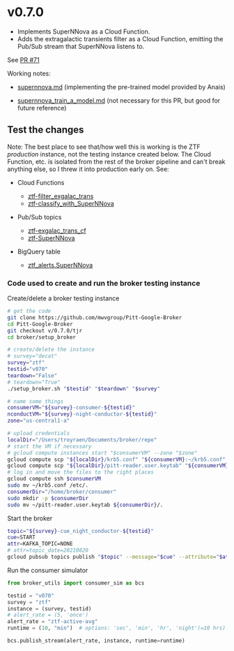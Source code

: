 # v0.7.0

- Implements SuperNNova as a Cloud Function.
- Adds the extragalactic transients filter as a Cloud Function, emitting the Pub/Sub
  stream that SuperNNova listens to.

See [PR #71](https://github.com/mwvgroup/Pitt-Google-Broker/pull/71)

Working notes:

- [supernnova.md](https://github.com/mwvgroup/Pitt-Google-Broker/tree/troy/troy/SNN/supernnova.md)
  (implementing the pre-trained model provided by Anais)

- [supernnova_train_a_model.md](https://github.com/mwvgroup/Pitt-Google-Broker/tree/troy/troy/SNN/supernnova_train_a_model.md)
  (not necessary for this PR, but good for future reference)

## Test the changes

Note: The best place to see that/how well this is working is the ZTF *production*
instance, not the testing instance created below. The Cloud Function, etc. is isolated
from the rest of the broker pipeline and can't break anything else, so I threw it into
production early on. See:

- Cloud Functions

  - [ztf-filter_exgalac_trans](<https://console.cloud.google.com/functions/details/us-central1/ztf-filter_exgalac_trans?project=ardent-cycling-243415&pageState=(%22functionsDetailsCharts%22:(%22groupValue%22:%22P1D%22,%22customValue%22:null))>)
  - [ztf-classify_with_SuperNNova](<https://console.cloud.google.com/functions/details/us-central1/ztf-classify_with_SuperNNova?project=ardent-cycling-243415&pageState=(%22functionsDetailsCharts%22:(%22groupValue%22:%22P1D%22,%22customValue%22:null))>)

- Pub/Sub topics

  - [ztf-exgalac_trans_cf](https://console.cloud.google.com/cloudpubsub/topic/detail/ztf-exgalac_trans_cf?project=ardent-cycling-243415)
  - [ztf-SuperNNova](https://console.cloud.google.com/cloudpubsub/topic/detail/ztf-SuperNNova?project=ardent-cycling-243415)

- BigQuery table

  - [ztf_alerts.SuperNNova](https://console.cloud.google.com/bigquery?project=ardent-cycling-243415&d=ztf_alerts&p=ardent-cycling-243415&t=SuperNNova&page=table&ws=!1m5!1m4!4m3!1sardent-cycling-243415!2sztf_alerts!3sSuperNNova)

### Code used to create and run the broker testing instance

Create/delete a broker testing instance

```bash
# get the code
git clone https://github.com/mwvgroup/Pitt-Google-Broker
cd Pitt-Google-Broker
git checkout v/0.7.0/tjr
cd broker/setup_broker

# create/delete the instance
# survey="decat"
survey="ztf"
testid="v070"
teardown="False"
# teardown="True"
./setup_broker.sh "$testid" "$teardown" "$survey"

# name some things
consumerVM="${survey}-consumer-${testid}"
nconductVM="${survey}-night-conductor-${testid}"
zone="us-central1-a"

# upload credentials
localDir="/Users/troyraen/Documents/broker/repo"
# start the VM if necessary
# gcloud compute instances start "$consumerVM" --zone "$zone"
gcloud compute scp "${localDir}/krb5.conf" "${consumerVM}:~/krb5.conf" --zone="$zone"
gcloud compute scp "${localDir}/pitt-reader.user.keytab" "${consumerVM}:~/pitt-reader.user.keytab" --zone="$zone"
# log in and move the files to the right places
gcloud compute ssh $consumerVM
sudo mv ~/krb5.conf /etc/.
consumerDir="/home/broker/consumer"
sudo mkdir -p $consumerDir
sudo mv ~/pitt-reader.user.keytab ${consumerDir}/.
```

Start the broker

```bash
topic="${survey}-cue_night_conductor-${testid}"
cue=START
attr=KAFKA_TOPIC=NONE
# attr=topic_date=20210820
gcloud pubsub topics publish "$topic" --message="$cue" --attribute="$attr"
```

Run the consumer simulator

```python
from broker_utils import consumer_sim as bcs

testid = "v070"
survey = "ztf"
instance = (survey, testid)
# alert_rate = (5, 'once')
alert_rate = "ztf-active-avg"
runtime = (10, "min")  # options: 'sec', 'min', 'hr', 'night'(=10 hrs)

bcs.publish_stream(alert_rate, instance, runtime=runtime)
```
